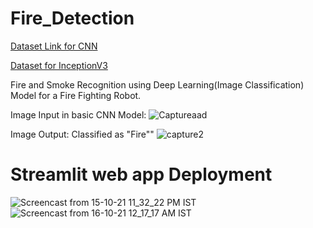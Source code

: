 # Fire_Detection
[Dataset Link for CNN](https://drive.google.com/drive/folders/1HI_2fVUJKK2eqKVCHdal2lMPRjvf85Ud?usp=sharing)

[Dataset for InceptionV3](https://github.com/DeepQuestAI/Fire-Smoke-Dataset/releases/download/v1/FIRE-SMOKE-DATASET.zip)

Fire and Smoke Recognition using Deep Learning(Image Classification) Model for a Fire Fighting Robot.

Image Input in basic CNN Model: ![Captureaad](https://user-images.githubusercontent.com/67474853/126034973-47575fbb-d4f8-4831-bc9b-b9d2a9d62031.JPG)

Image Output: Classified as "Fire"" ![capture2](https://user-images.githubusercontent.com/67474853/126034980-81c24812-4f4a-42ef-b2c9-247c1482cdc2.JPG)

# Streamlit web app Deployment
![Screencast from 15-10-21 11_32_22 PM IST](https://user-images.githubusercontent.com/67474853/137628593-21830d43-d65b-42d2-a85c-d6d1e9378ddd.gif)
![Screencast from 16-10-21 12_17_17 AM IST](https://user-images.githubusercontent.com/67474853/137628597-751aad87-c60a-4da8-b949-0193760e6683.gif)
